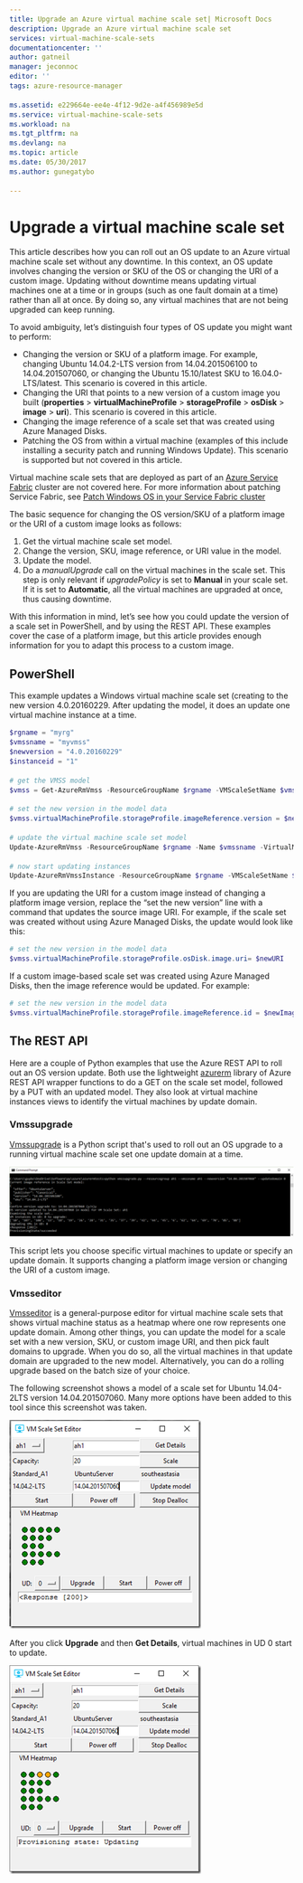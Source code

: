 ```yaml
---
title: Upgrade an Azure virtual machine scale set| Microsoft Docs
description: Upgrade an Azure virtual machine scale set
services: virtual-machine-scale-sets
documentationcenter: ''
author: gatneil
manager: jeconnoc
editor: ''
tags: azure-resource-manager

ms.assetid: e229664e-ee4e-4f12-9d2e-a4f456989e5d
ms.service: virtual-machine-scale-sets
ms.workload: na
ms.tgt_pltfrm: na
ms.devlang: na
ms.topic: article
ms.date: 05/30/2017
ms.author: gunegatybo

---
```

# Upgrade a virtual machine scale set
This article describes how you can roll out an OS update to an Azure virtual machine scale set without any downtime. In this context, an OS update involves changing the version or SKU of the OS or changing the URI of a custom image. Updating without downtime means updating virtual machines one at a time or in groups (such as one fault domain at a time) rather than all at once. By doing so, any virtual machines that are not being upgraded can keep running.

To avoid ambiguity, let’s distinguish four types of OS update you might want to perform:

* Changing the version or SKU of a platform image. For example, changing Ubuntu 14.04.2-LTS version from 14.04.201506100 to 14.04.201507060, or changing the Ubuntu 15.10/latest SKU to 16.04.0-LTS/latest. This scenario is covered in this article.
* Changing the URI that points to a new version of a custom image you built (**properties** > **virtualMachineProfile** > **storageProfile** > **osDisk** > **image** > **uri**). This scenario is covered in this article.
* Changing the image reference of a scale set that was created using Azure Managed Disks.
* Patching the OS from within a virtual machine (examples of this include installing a security patch and running Windows Update). This scenario is supported but not covered in this article.

Virtual machine scale sets that are deployed as part of an [Azure Service Fabric](https://azure.microsoft.com/services/service-fabric/) cluster are not covered here. For more information about patching Service Fabric, see [Patch Windows OS in your Service Fabric cluster](https://docs.microsoft.com/azure/service-fabric/service-fabric-patch-orchestration-application)

The basic sequence for changing the OS version/SKU of a platform image or the URI of a custom image looks as follows:

1. Get the virtual machine scale set model.
2. Change the version, SKU, image reference, or URI value in the model.
3. Update the model.
4. Do a *manualUpgrade* call on the virtual machines in the scale set. This step is only relevant if *upgradePolicy* is set to **Manual** in your scale set. If it is set to **Automatic**, all the virtual machines are upgraded at once, thus causing downtime.

With this information in mind, let’s see how you could update the version of a scale set in PowerShell, and by using the REST API. These examples cover the case of a platform image, but this article provides enough information for you to adapt this process to a custom image.

## PowerShell
This example updates a Windows virtual machine scale set (creating to the new version 4.0.20160229. After updating the model, it does an update one virtual machine instance at a time.

```powershell
$rgname = "myrg"
$vmssname = "myvmss"
$newversion = "4.0.20160229"
$instanceid = "1"

# get the VMSS model
$vmss = Get-AzureRmVmss -ResourceGroupName $rgname -VMScaleSetName $vmssname

# set the new version in the model data
$vmss.virtualMachineProfile.storageProfile.imageReference.version = $newversion

# update the virtual machine scale set model
Update-AzureRmVmss -ResourceGroupName $rgname -Name $vmssname -VirtualMachineScaleSet $vmss

# now start updating instances
Update-AzureRmVmssInstance -ResourceGroupName $rgname -VMScaleSetName $vmssname -InstanceId $instanceId
```

If you are updating the URI for a custom image instead of changing a platform image version, replace the “set the new version” line with a command that updates the source image URI. For example, if the scale set was created without using Azure Managed Disks, the update would look like this:

```powershell
# set the new version in the model data
$vmss.virtualMachineProfile.storageProfile.osDisk.image.uri= $newURI
```

If a custom image-based scale set was created using Azure Managed Disks, then the image reference would be updated. For example:

```powershell
# set the new version in the model data
$vmss.virtualMachineProfile.storageProfile.imageReference.id = $newImageReference
```

## The REST API
Here are a couple of Python examples that use the Azure REST API to roll out an OS version update. Both use the lightweight [azurerm](https://pypi.python.org/pypi/azurerm) library of Azure REST API wrapper functions to do a GET on the scale set model, followed by a PUT with an updated model. They also look at virtual machine instances views to identify the virtual machines by update domain.

### Vmssupgrade
 [Vmssupgrade](https://github.com/gbowerman/vmsstools) is a Python script that's used to roll out an OS upgrade to a running virtual machine scale set one update domain at a time.

![Vmssupgrade script for choosing virtual machines or an update domain](./media/virtual-machine-scale-sets-upgrade-scale-set/vmssupgrade-screenshot.png)

This script lets you choose specific virtual machines to update or specify an update domain. It supports changing a platform image version or changing the URI of a custom image.

### Vmsseditor
[Vmsseditor](https://github.com/gbowerman/vmssdashboard) is a general-purpose editor for virtual machine scale sets that shows virtual machine status as a heatmap where one row represents one update domain. Among other things, you can update the model for a scale set with a new version, SKU, or custom image URI, and then pick fault domains to upgrade. When you do so, all the virtual machines in that update domain are upgraded to the new model. Alternatively, you can do a rolling upgrade based on the batch size of your choice.  

The following screenshot shows a model of a scale set for Ubuntu 14.04-2LTS version 14.04.201507060. Many more options have been added to this tool since this screenshot was taken.

![Vmsseditor model of a scale set for Ubuntu 14.04-2LTS](./media/virtual-machine-scale-sets-upgrade-scale-set/vmssEditor1.png)

After you click **Upgrade** and then **Get Details**, virtual machines in UD 0 start to update.

![Vmsseditor showing update in progress](./media/virtual-machine-scale-sets-upgrade-scale-set/vmssEditor2.png)

